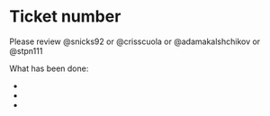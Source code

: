 # Ticket number

Please review @snicks92 or @crisscuola or @adamakalshchikov or @stpn111

What has been done:

*

*

*
